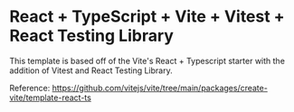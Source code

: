 # React + TypeScript + Vite + Vitest + React Testing Library

This template is based off of the Vite's React + Typescript starter with the addition of Vitest and React Testing Library.

Reference: https://github.com/vitejs/vite/tree/main/packages/create-vite/template-react-ts

